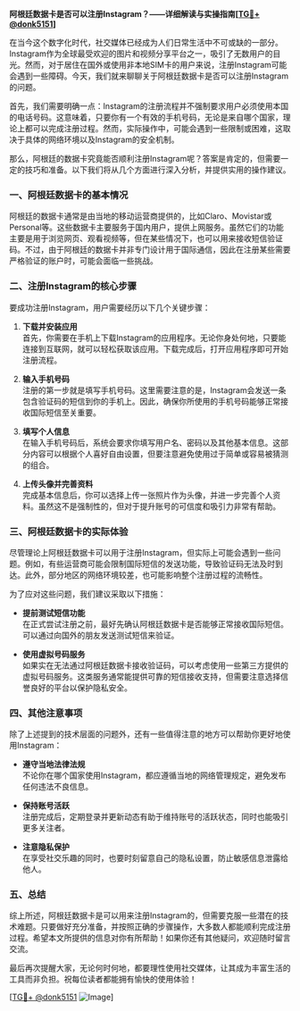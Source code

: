 **阿根廷数据卡是否可以注册Instagram？——详细解读与实操指南[[TG💪+ @donk5151](https://t.me/s/donk5151)]**

在当今这个数字化时代，社交媒体已经成为人们日常生活中不可或缺的一部分。Instagram作为全球最受欢迎的图片和视频分享平台之一，吸引了无数用户的目光。然而，对于居住在国外或使用非本地SIM卡的用户来说，注册Instagram可能会遇到一些障碍。今天，我们就来聊聊关于阿根廷数据卡是否可以注册Instagram的问题。

首先，我们需要明确一点：Instagram的注册流程并不强制要求用户必须使用本国的电话号码。这意味着，只要你有一个有效的手机号码，无论是来自哪个国家，理论上都可以完成注册过程。然而，实际操作中，可能会遇到一些限制或困难，这取决于具体的网络环境以及Instagram的安全机制。

那么，阿根廷的数据卡究竟能否顺利注册Instagram呢？答案是肯定的，但需要一定的技巧和准备。以下我们将从几个方面进行深入分析，并提供实用的操作建议。

### 一、阿根廷数据卡的基本情况

阿根廷的数据卡通常是由当地的移动运营商提供的，比如Claro、Movistar或Personal等。这些数据卡主要服务于国内用户，提供上网服务。虽然它们的功能主要是用于浏览网页、观看视频等，但在某些情况下，也可以用来接收短信验证码。不过，由于阿根廷的数据卡并非专门设计用于国际通信，因此在注册某些需要严格验证的账户时，可能会面临一些挑战。

### 二、注册Instagram的核心步骤

要成功注册Instagram，用户需要经历以下几个关键步骤：

1. **下载并安装应用**  
   首先，你需要在手机上下载Instagram的应用程序。无论你身处何地，只要能连接到互联网，就可以轻松获取该应用。下载完成后，打开应用程序即可开始注册流程。

2. **输入手机号码**  
   注册的第一步就是填写手机号码。这里需要注意的是，Instagram会发送一条包含验证码的短信到你的手机上。因此，确保你所使用的手机号码能够正常接收国际短信至关重要。

3. **填写个人信息**  
   在输入手机号码后，系统会要求你填写用户名、密码以及其他基本信息。这部分内容可以根据个人喜好自由设置，但要注意避免使用过于简单或容易被猜测的组合。

4. **上传头像并完善资料**  
   完成基本信息后，你可以选择上传一张照片作为头像，并进一步完善个人资料。虽然这不是强制性的，但对于提升账号的可信度和吸引力非常有帮助。

### 三、阿根廷数据卡的实际体验

尽管理论上阿根廷数据卡可以用于注册Instagram，但实际上可能会遇到一些问题。例如，有些运营商可能会限制国际短信的发送功能，导致验证码无法及时到达。此外，部分地区的网络环境较差，也可能影响整个注册过程的流畅性。

为了应对这些问题，我们建议采取以下措施：

- **提前测试短信功能**  
  在正式尝试注册之前，最好先确认阿根廷数据卡是否能够正常接收国际短信。可以通过向国外的朋友发送测试短信来验证。

- **使用虚拟号码服务**  
  如果实在无法通过阿根廷数据卡接收验证码，可以考虑使用一些第三方提供的虚拟号码服务。这类服务通常能提供可靠的短信接收支持，但需要注意选择信誉良好的平台以保护隐私安全。

### 四、其他注意事项

除了上述提到的技术层面的问题外，还有一些值得注意的地方可以帮助你更好地使用Instagram：

- **遵守当地法律法规**  
  不论你在哪个国家使用Instagram，都应遵循当地的网络管理规定，避免发布任何违法不良信息。

- **保持账号活跃**  
  注册完成后，定期登录并更新动态有助于维持账号的活跃状态，同时也能吸引更多关注者。

- **注意隐私保护**  
  在享受社交乐趣的同时，也要时刻留意自己的隐私设置，防止敏感信息泄露给他人。

### 五、总结

综上所述，阿根廷数据卡是可以用来注册Instagram的，但需要克服一些潜在的技术难题。只要做好充分准备，并按照正确的步骤操作，大多数人都能顺利完成注册过程。希望本文所提供的信息对你有所帮助！如果你还有其他疑问，欢迎随时留言交流。

最后再次提醒大家，无论何时何地，都要理性使用社交媒体，让其成为丰富生活的工具而非负担。祝每位读者都能拥有愉快的使用体验！

[[TG💪+ @donk5151](https://t.me/s/donk5151) ![Image](https://i.postimg.cc/rwNCRYN7/Snipaste-2025-04-30-17-27-05.png)]